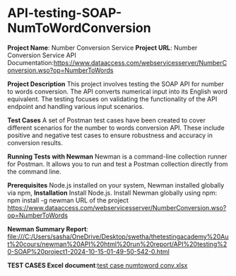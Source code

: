 # API-testing-SOAP-NumToWordConversion
**Project Name**: Number Conversion Service
**Project URL**:
Number Conversion Service API Documentation:https://www.dataaccess.com/webservicesserver/NumberConversion.wso?op=NumberToWords

**Project Description**
This project involves testing the SOAP API for number to words conversion. The API converts numerical input into its English word equivalent. The testing focuses on validating the functionality of the API endpoint and handling various input scenarios.

**Test Cases**
A set of Postman test cases have been created to cover different scenarios for the number to words conversion API. These include positive and negative test cases to ensure robustness and accuracy in conversion results.

**Running Tests with Newman**
Newman is a command-line collection runner for Postman. It allows you to run and test a Postman collection directly from the command line.

**Prerequisites**
Node.js installed on your system,
Newman installed globally via npm,
**Installation**
Install Node.js.
Install Newman globally using npm:
npm install -g newman
URL of the project https://www.dataaccess.com/webservicesserver/NumberConversion.wso?op=NumberToWords

**Newman Summary Report**: [file:///C:/Users/sasha/OneDrive/Desktop/swetha/thetestingacademy%20Aut%20cours/newman%20API%20html%20run%20report/API%20testing%20-SOAP%20project1-2024-10-15-01-49-50-542-0.html](url)

**TEST CASES Excel document**:[test case numtoword conv.xlsx](https://github.com/user-attachments/files/17578936/test.case.numtoword.conv.xlsx)
